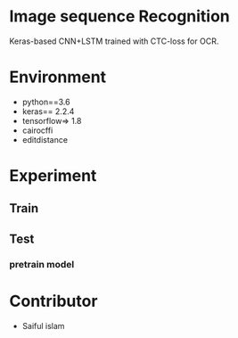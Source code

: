 # Image sequence Recognition

Keras-based CNN+LSTM trained with CTC-loss for OCR.

# Environment
- python==3.6
- keras== 2.2.4 
- tensorflow=> 1.8 
- cairocffi
- editdistance

# Experiment 
## Train 
## Test
### pretrain model

# Contributor
- Saiful islam
